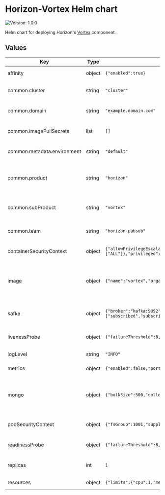 # Horizon-Vortex Helm chart

![Version: 1.0.0](https://img.shields.io/badge/Version-1.0.0-informational?style=flat-square)  

Helm chart for deploying Horizon's [Vortex](https://github.com/telekom/pubsub-horizon-vortex) component.

## Values

| Key                         | Type   | Default                                                                                                                                                                      | Description                                                                                                                            |
|-----------------------------|--------|------------------------------------------------------------------------------------------------------------------------------------------------------------------------------|----------------------------------------------------------------------------------------------------------------------------------------|
| affinity                    | object | `{"enabled":true}`                                                                                                                                                           | Affinity: Configures settings related to affinity.                                                                                     |
| common.cluster              | string | `"cluster"`                                                                                                                                                                  | Cluster: The name of the cluster where the resource is running.                                                                        |
| common.domain               | string | `"example.domain.com"`                                                                                                                                                       | Domain: The domain under which the resource is hosted.                                                                                 |
| common.imagePullSecrets     | list   | `[]`                                                                                                                                                                         | Image pull secrets: Defines image pull secrets for different clusters.                                                                 |
| common.metadata.environment | string | `"default"`                                                                                                                                                                  | Metadata environment: The environment in which the resource is deployed.                                                               |
| common.product              | string | `"horizon"`                                                                                                                                                                  | Main product: The main product to which the resource belongs. The product is identified as Horizon.                                    |
| common.subProduct           | string | `"vortex"`                                                                                                                                                                   | Sub product: Subproduct of the main product Horizon. In this helm chart the subproduct is Vortex.                                      |
| common.team                 | string | `"horizon-pubsub"`                                                                                                                                                           | Team: The team for managing and developing Horizon.                                                                                    |
| containerSecurityContext    | object | `{"allowPrivilegeEscalation":false,"capabilities":{"drop":["ALL"]},"privileged":false,"readOnlyRootFilesystem":true,"runAsGroup":1001,"runAsNonRoot":true,"runAsUser":1001}` | ContainerSecurityContext: Security context set for the container.                                                                      |
| image                       | object | `{"name":"vortex","organization":"internal/example/horizon","pullPolicy":"IfNotPresent","repository":"example.devops.company.de","tag":"develop"}`                           | Image configuration for "vortex" deployment: Specifies the image details such as repository, organization, name, tag, and pull policy. |
| kafka                       | object | `{"broker":"kafka:9092","groupname":"vortex","sessionTimeoutSec":40,"topics":["subscribed","subscribed_5d","subscribed_3d","subscribed_1d","subscribed_1h"]}`                | Kafka: Configuration for connecting to Kafka brokers and managing topics.                                                              |
| livenessProbe               | object | `{"failureThreshold":8,"initialDelaySeconds":20,"periodSeconds":10}`                                                                                                         | LivenessProbe: Kubernetes Liveness Probe configuration.                                                                                |
| logLevel                    | string | `"INFO"`                                                                                                                                                                     | Logging: Sets the log level for general logging.                                                                                       |
| metrics                     | object | `{"enabled":false,"port":8080,"release":"release"}`                                                                                                                          | Metrics: Vortex metrics configuration.                                                                                                 |
| mongo                       | object | `{"bulkSize":500,"collection":"status","database":"horizon","flushIntervalSec":30,"url":"mongodbUrl"}`                                                                       | MongoDB: Configuration for connecting to MongoDB database and managing collection, bulkSize and flushIntervalSec.                      |
| podSecurityContext          | object | `{"fsGroup":1001,"supplementalGroups":[1001]}`                                                                                                                               | PodSecurityContext: Security context set for the pod.                                                                                  |
| readinessProbe              | object | `{"failureThreshold":8,"initialDelaySeconds":20,"periodSeconds":10}`                                                                                                         | ReadinessProbe: Kubernetes Readiness Probe configuration.                                                                              |
| replicas                    | int    | `1`                                                                                                                                                                          | Deployment replicas: Sets the number of replicas for the deployment.                                                                   |
| resources                   | object | `{"limits":{"cpu":1,"memory":"500Mi"},"requests":{"cpu":"50m","memory":"200Mi"}}`                                                                                            | Resources: Resource limits and requests.                                                                                               |

